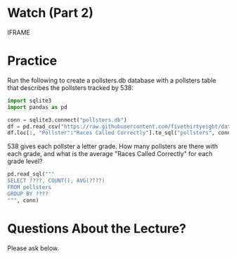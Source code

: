 # Watch (Part 2)

IFRAME

# Practice

Run the following to create a pollsters.db database with a pollsters
table that describes the pollsters tracked by 538:

```python
import sqlite3
import pandas as pd

conn = sqlite3.connect("pollsters.db")
df = pd.read_csv("https://raw.githubusercontent.com/fivethirtyeight/data/master/pollster-ratings/pollster-ratings.csv")
df.loc[:, "Pollster":"Races Called Correctly"].to_sql("pollsters", conn, if_exists="replace")
```

538 gives each pollster a letter grade.  How many pollsters are there
with each grade, and what is the average "Races Called Correctly" for
each grade level?

```python
pd.read_sql("""
SELECT ????, COUNT(), AVG(????)
FROM pollsters
GROUP BY ????
""", conn)
```

# Questions About the Lecture?

Please ask below.

